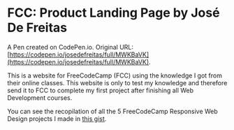 # FCC: Product Landing Page by José De Freitas

A Pen created on CodePen.io. Original URL: [https://codepen.io/josedefreitas/full/MWKBaVK](https://codepen.io/josedefreitas/full/MWKBaVK).

This is a website for FreeCodeCamp (FCC) using the knowledge I got from their online classes. This website is only to test my knowledge and therefore send it to FCC to complete my first project after finishing all Web Development courses.

You can see the recopilation of all the 5 FreeCodeCamp Responsive Web Design projects I made in [this gist](https://gist.github.com/JoseDeFreitas/03fec48c8ea3e233297c8cbe2f819be9).
